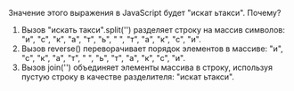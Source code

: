 Значение этого выражения в JavaScript будет <!-- yaspeller ignore:start -->"искат ьтакси"<!-- yaspeller ignore:end -->. Почему?

1. Вызов "искать такси".split('') разделяет строку на массив символов: <!-- yaspeller ignore:start -->"и", "с", "к", "а", "т", "ь", " ", "т", "а", "к", "с", "и"<!-- yaspeller ignore:end -->.
2. Вызов reverse() переворачивает порядок элементов в массиве: <!-- yaspeller ignore:start -->"и", "с", "к", "а", "т", " ", "ь", "т", "а", "к", "с", "и"<!-- yaspeller ignore:end -->.
3. Вызов join('') объединяет элементы массива в строку, используя пустую строку в качестве разделителя: <!-- yaspeller ignore:start -->"искат ьтакси"<!-- yaspeller ignore:end -->.
